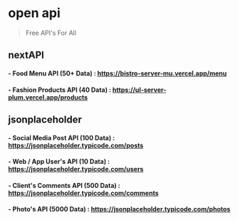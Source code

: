 # open api
> Free API's For All

## nextAPI

#### - Food Menu API        (50+ Data)  : https://bistro-server-mu.vercel.app/menu
#### - Fashion Products API (40 Data)   : https://ul-server-plum.vercel.app/products

## jsonplaceholder
#### - Social Media Post API (100 Data) : https://jsonplaceholder.typicode.com/posts
#### - Web / App User's API  (10 Data) : https://jsonplaceholder.typicode.com/users
#### - Client's Comments API (500 Data) : https://jsonplaceholder.typicode.com/comments
#### - Photo's API (5000 Data)          : https://jsonplaceholder.typicode.com/photos
